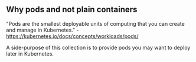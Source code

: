 
## Why pods and not plain containers

"Pods are the smallest deployable units of computing that you can create and manage in Kubernetes." - https://kubernetes.io/docs/concepts/workloads/pods/

A side-purpose of this collection is to provide pods you may want to deploy later in Kubernetes.
